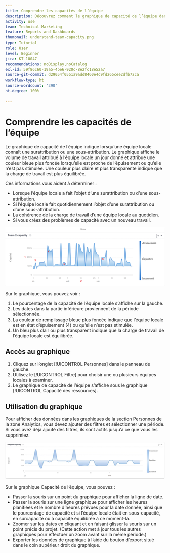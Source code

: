 ```yaml
---
title: Comprendre les capacités de l’équipe
description: Découvrez comment le graphique de capacité de l’équipe dans [!UICONTROL Analytique améliorée] indique lorsqu’une équipe locale connaît une surattribution ou une sous-attribution.
activity: use
team: Technical Marketing
feature: Reports and Dashboards
thumbnail: understand-team-capacity.png
type: Tutorial
role: User
level: Beginner
jira: KT-10047
recommendations: noDisplay,noCatalog
exl-id: 59f86c60-19a5-4be6-920c-8e2fc18e52a7
source-git-commit: d29054f0551a9add8460e4c9fd265cee2dfb72ca
workflow-type: ht
source-wordcount: '390'
ht-degree: 100%

---
```


# Comprendre les capacités de l’équipe

Le graphique de capacité de l’équipe indique lorsqu’une équipe locale connaît une surattribution ou une sous-attribution. Le graphique affiche le volume de travail attribué à l’équipe locale un jour donné et attribue une couleur bleue plus foncée lorsqu’elle est proche de l’épuisement ou qu’elle n’est pas stimulée. Une couleur plus claire et plus transparente indique que la charge de travail est plus équilibrée.

Ces informations vous aident à déterminer :

* Lorsque l’équipe locale a fait l’objet d’une surattribution ou d’une sous-attribution.
* Si l’équipe locale fait quotidiennement l’objet d’une surattribution ou d’une sous-attribution.
* La cohérence de la charge de travail d’une équipe locale au quotidien.
* Si vous créez des problèmes de capacité avec un nouveau travail.

![Image montrant un graphique de capacité d’équipe avec des nombres sur les zones décrites dans la liste ci-dessous](assets/section-3-4.png)

Sur le graphique, vous pouvez voir :

1. Le pourcentage de la capacité de l’équipe locale s’affiche sur la gauche.
1. Les dates dans la partie inférieure proviennent de la période sélectionnée.
1. La couleur de remplissage bleue plus foncée indique que l’équipe locale est en état d’épuisement (4) ou qu’elle n’est pas stimulée.
1. Un bleu plus clair ou plus transparent indique que la charge de travail de l’équipe locale est équilibrée.

## Accès au graphique

1. Cliquez sur l’onglet [!UICONTROL Personnes] dans le panneau de gauche.
1. Utilisez le [!UICONTROL Filtre] pour choisir une ou plusieurs équipes locales à examiner.
1. Le graphique de capacité de l’équipe s’affiche sous le graphique [!UICONTROL Capacité des ressources].

## Utilisation du graphique

Pour afficher des données dans les graphiques de la section Personnes de la zone Analytics, vous devez ajouter des filtres et sélectionner une période. Si vous avez déjà ajouté des filtres, ils sont actifs jusqu’à ce que vous les supprimiez.

![Image montrant un graphique de capacité d’équipe](assets/section-3-5.png)

Sur le graphique Capacité de l’équipe, vous pouvez :

* Passer la souris sur un point du graphique pour afficher la ligne de date.
* Passer la souris sur une ligne graphique pour afficher les heures planifiées et le nombre d’heures prévues pour la date donnée, ainsi que le pourcentage de capacité et si l’équipe locale était en sous-capacité, en surcapacité ou à capacité équilibrée à ce moment-là.
* Zoomer sur les dates en cliquant et en faisant glisser la souris sur un point précis du projet. (Cette action met à jour tous les autres graphiques pour effectuer un zoom avant sur la même période.)
* Exporter les données de graphique à l’aide du bouton d’export situé dans le coin supérieur droit du graphique.

